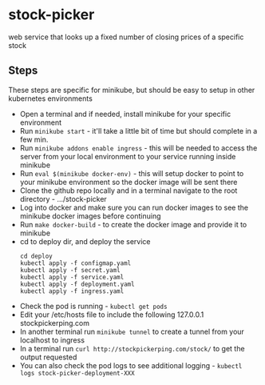 # stock-picker
web service that looks up a fixed number of closing prices of a specific stock


## Steps
These steps are specific for minikube, but should be easy to setup in other kubernetes environments

- Open a terminal and if needed, install minikube for your specific environment
- Run `minikube start` - it'll take a little bit of time but should complete in a few min.
- Run `minikube addons enable ingress` - this will be needed to access the server from your local environment to your service running inside minikube
- Run `eval $(minikube docker-env)` - this will setup docker to point to your minikube environment so the docker image will be sent there
- Clone the github repo locally and in a terminal navigate to the root directory - .../stock-picker
- Log into docker and make sure you can run docker images to see the minikube docker images before continuing
- Run `make docker-build` - to create the docker image and provide it to minikube
- cd to deploy dir, and deploy the service
    ```
    cd deploy
    kubectl apply -f configmap.yaml
    kubectl apply -f secret.yaml
    kubectl apply -f service.yaml
    kubectl apply -f deployment.yaml
    kubectl apply -f ingress.yaml
    ```
- Check the pod is running - `kubectl get pods`
- Edit your /etc/hosts file to include the following
    127.0.0.1    stockpickerping.com
- In another terminal run `minikube tunnel` to create a tunnel from your localhost to ingress
- In a terminal run `curl http://stockpickerping.com/stock/` to get the output requested
- You can also check the pod logs to see additional logging - `kubectl logs stock-picker-deployment-XXX`
